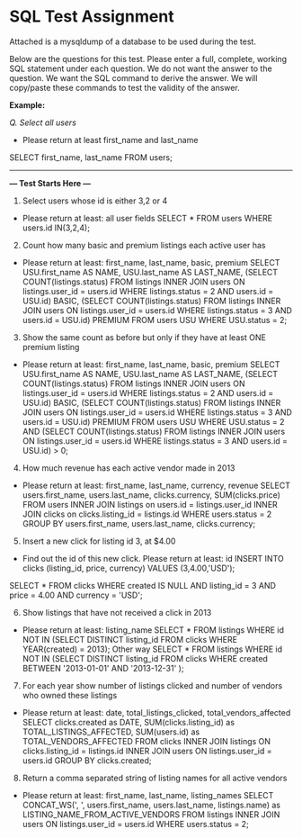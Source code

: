 # SQL Test Assignment

Attached is a mysqldump of a database to be used during the test.

Below are the questions for this test. Please enter a full, complete, working SQL statement under each question. We do not want the answer to the question. We want the SQL command to derive the answer. We will copy/paste these commands to test the validity of the answer.

**Example:**

_Q. Select all users_

- Please return at least first_name and last_name

SELECT first_name, last_name FROM users;


------

**— Test Starts Here —**

1. Select users whose id is either 3,2 or 4
- Please return at least: all user fields
SELECT *
FROM users
WHERE users.id IN(3,2,4);

2. Count how many basic and premium listings each active user has
- Please return at least: first_name, last_name, basic, premium
SELECT USU.first_name AS NAME, USU.last_name AS LAST_NAME,
(SELECT COUNT(listings.status) FROM listings INNER JOIN users ON listings.user_id = users.id WHERE listings.status = 2 AND users.id = USU.id) BASIC,
(SELECT COUNT(listings.status) FROM listings INNER JOIN users ON listings.user_id = users.id WHERE listings.status = 3 AND users.id = USU.id) PREMIUM
FROM users USU WHERE USU.status = 2;

3. Show the same count as before but only if they have at least ONE premium listing
- Please return at least: first_name, last_name, basic, premium
SELECT USU.first_name AS NAME, USU.last_name AS LAST_NAME,
(SELECT COUNT(listings.status) FROM listings INNER JOIN users ON listings.user_id = users.id WHERE listings.status = 2 AND users.id = USU.id) BASIC,
(SELECT COUNT(listings.status) FROM listings INNER JOIN users ON listings.user_id = users.id WHERE listings.status = 3 AND users.id = USU.id) PREMIUM
FROM users USU WHERE USU.status = 2
AND (SELECT COUNT(listings.status) FROM listings INNER JOIN users ON listings.user_id = users.id WHERE listings.status = 3 AND users.id = USU.id) > 0;

4. How much revenue has each active vendor made in 2013
- Please return at least: first_name, last_name, currency, revenue
SELECT users.first_name, users.last_name, clicks.currency, SUM(clicks.price)
FROM users
INNER JOIN listings on users.id = listings.user_id
INNER JOIN clicks on clicks.listing_id = listings.id
WHERE users.status = 2
GROUP BY users.first_name, users.last_name, clicks.currency;

5. Insert a new click for listing id 3, at $4.00
- Find out the id of this new click. Please return at least: id
INSERT INTO clicks (listing_id, price, currency)
VALUES (3,4.00,'USD');

SELECT *
FROM clicks
WHERE created IS NULL AND listing_id = 3 AND price = 4.00 AND currency = 'USD';

6. Show listings that have not received a click in 2013
- Please return at least: listing_name
SELECT *
FROM listings
WHERE id NOT IN (SELECT DISTINCT listing_id FROM clicks WHERE YEAR(created) = 2013);
Other way
SELECT *
FROM listings
WHERE id NOT IN (SELECT DISTINCT listing_id FROM clicks WHERE created BETWEEN '2013-01-01' AND '2013-12-31' );

7. For each year show number of listings clicked and number of vendors who owned these listings
- Please return at least: date, total_listings_clicked, total_vendors_affected
SELECT clicks.created as DATE, SUM(clicks.listing_id) as TOTAL_LISTINGS_AFFECTED, SUM(users.id) as TOTAL_VENDORS_AFFECTED
FROM clicks
INNER JOIN listings ON clicks.listing_id = listings.id
INNER JOIN users ON listings.user_id = users.id
GROUP BY clicks.created;

8. Return a comma separated string of listing names for all active vendors
- Please return at least: first_name, last_name, listing_names
SELECT CONCAT_WS(', ', users.first_name, users.last_name, listings.name) as LISTING_NAME_FROM_ACTIVE_VENDORS
FROM listings
INNER JOIN users ON listings.user_id = users.id
WHERE users.status = 2;